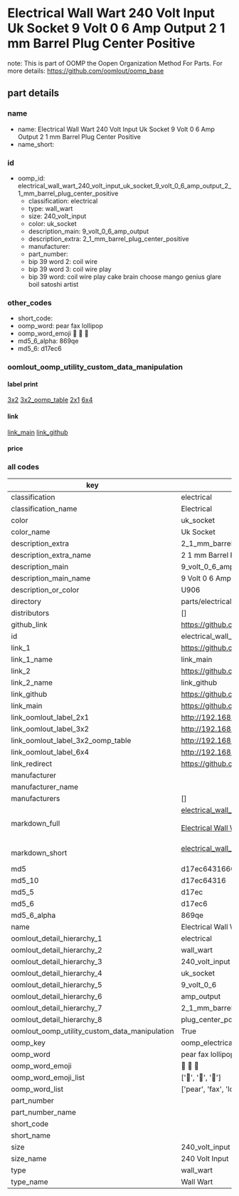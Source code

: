 # Electrical Wall Wart 240 Volt Input Uk Socket 9 Volt 0 6 Amp Output 2 1 mm Barrel Plug Center Positive  

note: This is part of OOMP the Oopen Organization Method For Parts. For more details: https://github.com/oomlout/oomp_base

##  part details
  







### name
* name: Electrical Wall Wart 240 Volt Input Uk Socket 9 Volt 0 6 Amp Output 2 1 mm Barrel Plug Center Positive
* name_short: 
### id
* oomp_id: electrical_wall_wart_240_volt_input_uk_socket_9_volt_0_6_amp_output_2_1_mm_barrel_plug_center_positive
  * classification: electrical
  * type: wall_wart
  * size: 240_volt_input
  * color: uk_socket
  * description_main: 9_volt_0_6_amp_output
  * description_extra: 2_1_mm_barrel_plug_center_positive
  * manufacturer: 
  * part_number: 
  * bip 39 word 2: coil wire
  * bip 39 word 3: coil wire play
  * bip 39 word: coil wire play cake brain choose mango genius glare boil satoshi artist

### other_codes
* short_code: 
* oomp_word: pear fax lollipop
* oomp_word_emoji :pear: :fax: :lollipop:
* md5_6_alpha: 869qe
* md5_6: d17ec6






### oomlout_oomp_utility_custom_data_manipulation
#### label print
[3x2](http://192.168.1.245:1112/?label=oomp%20869qe)
[3x2_oomp_table](http://192.168.1.108:1112/?label=oomp%20869qe)
[2x1](http://192.168.1.242:1112/?label=oomp%20869qe)
[6x4](http://192.168.1.55:1112/?label=oomp%20869qe)    

#### link

[link_main](https://github.com/oomlout/oomlout_oomp_version_1_messy/tree/main/parts/electrical_wall_wart_240_volt_input_uk_socket_9_volt_0_6_amp_output_2_1_mm_barrel_plug_center_positive) [link_github](https://github.com/oomlout/oomlout_oomp_version_1_messy/tree/main/parts/electrical_wall_wart_240_volt_input_uk_socket_9_volt_0_6_amp_output_2_1_mm_barrel_plug_center_positive)                             

#### price







### all codes 
| key | value |  
| --- | --- |  
| classification | electrical |  
| classification_name | Electrical |  
| color | uk_socket |  
| color_name | Uk Socket |  
| description_extra | 2_1_mm_barrel_plug_center_positive |  
| description_extra_name | 2 1 mm Barrel Plug Center Positive |  
| description_main | 9_volt_0_6_amp_output |  
| description_main_name | 9 Volt 0 6 Amp Output |  
| description_or_color | U906 |  
| directory | parts/electrical_wall_wart_240_volt_input_uk_socket_9_volt_0_6_amp_output_2_1_mm_barrel_plug_center_positive |  
| distributors | [] |  
| github_link | https://github.com/oomlout/oomlout_oomp_part_src/tree/main/parts/electrical_wall_wart_240_volt_input_uk_socket_9_volt_0_6_amp_output_2_1_mm_barrel_plug_center_positive |  
| id | electrical_wall_wart_240_volt_input_uk_socket_9_volt_0_6_amp_output_2_1_mm_barrel_plug_center_positive |  
| link_1 | https://github.com/oomlout/oomlout_oomp_version_1_messy/tree/main/parts/electrical_wall_wart_240_volt_input_uk_socket_9_volt_0_6_amp_output_2_1_mm_barrel_plug_center_positive |  
| link_1_name | link_main |  
| link_2 | https://github.com/oomlout/oomlout_oomp_version_1_messy/tree/main/parts/electrical_wall_wart_240_volt_input_uk_socket_9_volt_0_6_amp_output_2_1_mm_barrel_plug_center_positive |  
| link_2_name | link_github |  
| link_github | https://github.com/oomlout/oomlout_oomp_version_1_messy/tree/main/parts/electrical_wall_wart_240_volt_input_uk_socket_9_volt_0_6_amp_output_2_1_mm_barrel_plug_center_positive |  
| link_main | https://github.com/oomlout/oomlout_oomp_version_1_messy/tree/main/parts/electrical_wall_wart_240_volt_input_uk_socket_9_volt_0_6_amp_output_2_1_mm_barrel_plug_center_positive |  
| link_oomlout_label_2x1 | http://192.168.1.242:1112/?label=oomp%20869qe |  
| link_oomlout_label_3x2 | http://192.168.1.245:1112/?label=oomp%20869qe |  
| link_oomlout_label_3x2_oomp_table | http://192.168.1.108:1112/?label=oomp%20869qe |  
| link_oomlout_label_6x4 | http://192.168.1.55:1112/?label=oomp%20869qe |  
| link_redirect | https://github.com/oomlout/oomlout_oomp_version_1_messy/tree/main/parts/electrical_wall_wart_240_volt_input_uk_socket_9_volt_0_6_amp_output_2_1_mm_barrel_plug_center_positive |  
| manufacturer |  |  
| manufacturer_name |  |  
| manufacturers | [] |  
| markdown_full | [electrical_wall_wart_240_volt_input_uk_socket_9_volt_0_6_amp_output_2_1_mm_barrel_plug_center_positive](none)<br>[](none)<br>[Electrical Wall Wart 240 Volt Input Uk Socket 9 Volt 0 6 Amp Output 2 1 Mm Barrel Plug Center Positive](none)<br><br> |  
| markdown_short | [electrical_wall_wart_240_volt_input_uk_socket_9_volt_0_6_amp_output_2_1_mm_barrel_plug_center_positive](none)<br><br> |  
| md5 | d17ec6431660f0e4a10d72054cbf096a |  
| md5_10 | d17ec64316 |  
| md5_5 | d17ec |  
| md5_6 | d17ec6 |  
| md5_6_alpha | 869qe |  
| name | Electrical Wall Wart 240 Volt Input Uk Socket 9 Volt 0 6 Amp Output 2 1 mm Barrel Plug Center Positive |  
| oomlout_detail_hierarchy_1 | electrical |  
| oomlout_detail_hierarchy_2 | wall_wart |  
| oomlout_detail_hierarchy_3 | 240_volt_input |  
| oomlout_detail_hierarchy_4 | uk_socket |  
| oomlout_detail_hierarchy_5 | 9_volt_0_6 |  
| oomlout_detail_hierarchy_6 | amp_output |  
| oomlout_detail_hierarchy_7 | 2_1_mm_barrel |  
| oomlout_detail_hierarchy_8 | plug_center_positive |  
| oomlout_oomp_utility_custom_data_manipulation | True |  
| oomp_key | oomp_electrical_wall_wart_240_volt_input_uk_socket_9_volt_0_6_amp_output_2_1_mm_barrel_plug_center_positive |  
| oomp_word | pear fax lollipop |  
| oomp_word_emoji | :pear: :fax: :lollipop: |  
| oomp_word_emoji_list | [':pear:', ':fax:', ':lollipop:'] |  
| oomp_word_list | ['pear', 'fax', 'lollipop'] |  
| part_number |  |  
| part_number_name |  |  
| short_code |  |  
| short_name |  |  
| size | 240_volt_input |  
| size_name | 240 Volt Input |  
| type | wall_wart |  
| type_name | Wall Wart |  
